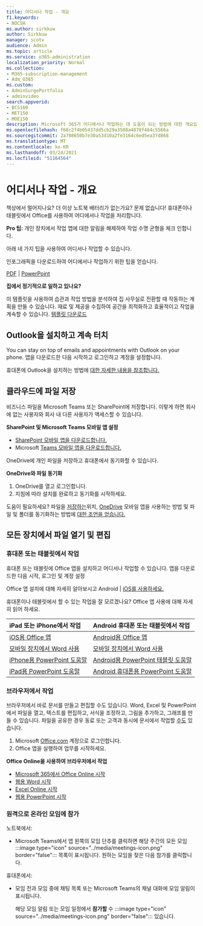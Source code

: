 ```yaml
---
title: 어디서나 작업 - 개요
f1.keywords:
- NOCSH
ms.author: sirkkuw
author: Sirkkuw
manager: scotv
audience: Admin
ms.topic: article
ms.service: o365-administration
localization_priority: Normal
ms.collection:
- M365-subscription-management
- Adm_O365
ms.custom:
- AdminSurgePortfolio
- adminvideo
search.appverid:
- BCS160
- MET150
- MOE150
description: Microsoft 365가 어디에서나 작업하는 데 도움이 되는 방법에 대한 개요입니다.
ms.openlocfilehash: f68c2f4b05437dd5cb29a3588a4878f464c5566a
ms.sourcegitcommit: 2a708650b7e30a53d10a2fe3164c6ed5ea37d868
ms.translationtype: MT
ms.contentlocale: ko-KR
ms.lasthandoff: 03/24/2021
ms.locfileid: "51164564"
---
```

# <a name="work-from-anywhere---overview"></a>어디서나 작업 - 개요

책상에서 멀어지나요? 더 이상 노트북 배터리가 없는가요? 문제 없습니다! 휴대폰이나 태블릿에서 Office를 사용하여 어디에서나 작업을 처리합니다.

**Pro 팁:** 개인 장치에서 작업 앱에 대한 알림을 해제하여 작업 수명 균형을 체크 인합니다.

아래 네 가지 팁을 사용하여 어디서나 작업할 수 있습니다.

인포그래픽을 다운로드하여 어디에서나 작업하기 위한 팁을 얻습니다. 

[PDF](https://go.microsoft.com/fwlink/?linkid=2079451)  |  [PowerPoint](https://go.microsoft.com/fwlink/?linkid=2079455)

**집에서 정기적으로 일하고 있나요?**

이 템플릿을 사용하여 습관과 작업 방법을 분석하여 집 사무실로 전환할 때 작동하는 계획을 만들 수 있습니다. 재료 및 제공을 수집하여 공간을 최적화하고 효율적이고 작업을 계속할 수 있습니다. [템플릿 다운로드](https://templates.office.com/EN-US/work-from-home-checklist-TM77989015)

## <a name="install-outlook-and-keep-in-touch"></a>Outlook을 설치하고 계속 터치

You can stay on top of emails and appointments with Outlook on your phone. 앱을 다운로드한 다음 시작하고 로그인하고 계정을 설정합니다.

휴대폰에 Outlook을 설치하는 방법에 [대한 자세한 내용을 참조합니다.](https://support.microsoft.com/office/647909af-560f-4977-ae45-3b45ad9e8236)

## <a name="save-your-files-to-the-cloud"></a>클라우드에 파일 저장

비즈니스 파일을 Microsoft Teams 또는 SharePoint에 저장합니다. 이렇게 하면 회사에 없는 사용자와 회사 내 다른 사용자가 액세스할 수 있습니다.

**SharePoint 및 Microsoft Teams 모바일 앱 설정**

- [SharePoint 모바일 앱을 다운로드합니다.](https://support.microsoft.com/office/539608ac-4725-455e-aea0-9ca1f769849f)
- Microsoft [Teams 모바일 앱을 다운로드합니다.](https://support.microsoft.com/office/set-up-your-teams-mobile-apps-1ba8dce3-1122-47f4-8db6-00a4f93117e8)

OneDrive에 개인 파일을 저장하고 휴대폰에서 동기화할 수 있습니다.

**OneDrive와 파일 동기화**

1. OneDrive를 열고 로그인합니다.
1. 지침에 따라 설치를 완료하고 동기화를 시작하세요.

도움이 필요하세요? 파일을 [저장하는](https://support.microsoft.com/office/c7c20284-bc94-47f4-9728-d28e9daf0790)위치, [OneDrive](https://support.microsoft.com/office/448d4051-3a43-4d2e-b1d8-de0aa03c069e) 모바일 앱을 사용하는 방법 및 파일 및 폴더를 동기화하는 방법에 [대한 조언을 얻습니다.](https://support.microsoft.com/office/d9262485-9bf8-4ceb-bac2-e83f68cb6a97)

## <a name="open-and-edit-your-files-from-any-device"></a>모든 장치에서 파일 열기 및 편집

### <a name="work-on-your-phone-or-tablet"></a>휴대폰 또는 태블릿에서 작업

휴대폰 또는 태블릿에 Office 앱을 설치하고 어디서나 작업할 수 있습니다. 앱을 다운로드한 다음 시작, 로그인 및 계정 설정

Office 앱 설치에 대해 자세히 [](https://support.microsoft.com/office/647909af-560f-4977-ae45-3b45ad9e8236)알아보시고 Android  |  [iOS를 사용하세요.](https://support.microsoft.com/office/d1ad9f23-0fa3-4cf1-bf26-ff35336fd343)

휴대폰이나 태블릿에서 할 수 있는 작업을 잘 모르겠나요? Office 앱 사용에 대해 자세히 읽어 하세요.

| iPad 또는 iPhone에서 작업| Android 휴대폰 또는 태블릿에서 작업| 
| :------------------- | :------------------- |
| [iOS용 Office 앱](https://support.microsoft.com/office/microsoft-office-app-for-ios-c8880c05-883a-46b6-ad32-9bffa31228d0)  | [Android용 Office 앱](https://support.microsoft.com/en-us/office/microsoft-office-app-for-android-0383d031-a1c6-46c9-b734-53cd1d22765b)| 
| [모바일 장치에서 Word 사용](https://support.microsoft.com/office/93446a8c-3809-4227-902c-11f11ebe8c2a)|[모바일 장치에서 Word 사용](https://support.microsoft.com/office/93446a8c-3809-4227-902c-11f11ebe8c2a)| 
| [iPhone용 PowerPoint 도움말](https://support.microsoft.com/office/powerpoint-for-iphone-help-754fcb37-783b-4e8a-afca-edb900221b8b)|[Android용 PowerPoint 태블릿 도움말](https://support.microsoft.com/office/2ada1d22-3784-4943-bc47-9d1ede42875c)| 
| [iPad용 PowerPoint 도움말](https://support.microsoft.com/office/powerpoint-for-ipad-help-b75ce3bb-03e3-46df-a792-647573fef84a)|[Android 휴대폰용 PowerPoint 도움말](https://support.microsoft.com/office/f6714e00-0ee2-48d1-bd3d-e1997565861f)| 

### <a name="work-in-a-browser"></a>브라우저에서 작업

브라우저에서 바로 문서를 만들고 편집할 수도 있습니다. Word, Excel 및 PowerPoint에서 파일을 열고, 텍스트를 편집하고, 서식을 조정하고, 그림을 추가하고, 그래프를 만들 수 있습니다. 파일을 공유한 경우 동료 또는 고객과 동시에 문서에서 작업할 [수도](https://support.microsoft.com/office/6725104a-6df7-4778-99c4-c06217dffecc) 있습니다.

1. Microsoft [Office.com](https://office.com) 계정으로 로그인합니다.
1. Office 앱을 실행하여 업무를 시작하세요.

**Office Online을 사용하여 브라우저에서 작업**

- [Microsoft 365에서 Office Online 시작](https://support.microsoft.com/office/5622c7c9-721d-4b3d-8cb9-a7276c2470e5)
- [웹용 Word 시작](https://support.microsoft.com/office/b406a6f9-341e-45f2-b9ac-ed85b6f7b8f6)
- [Excel Online 시작](https://support.microsoft.com/office/63b50461-38c4-4c93-a17e-36998be0e3d0)
- [웹용 PowerPoint 시작](https://support.microsoft.com/office/21360025-7eef-4173-9d7c-08281d55f64a)

### <a name="join-online-meetings-remotely"></a>원격으로 온라인 모임에 참가

노트북에서:

- Microsoft Teams에서  앱 왼쪽의 모임 단추를 클릭하면 해당 주간의 모든 모임 :::image type="icon" source="../media/meetings-icon.png" border="false"::: 목록이 표시됩니다. 원하는 모임을 찾은 다음 참가를 클릭합니다.

휴대폰에서:

- 모임 전과 모임 중에 채팅 목록 또는 Microsoft Teams의 채널 대화에 모임 알림이 표시됩니다.

    해당 모임 알림 또는 모임 일정에서 **참가할** 수 :::image type="icon" source="../media/meetings-icon.png" border="false"::: 있습니다.
